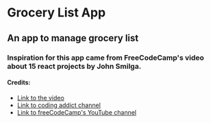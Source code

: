# Grocery List App

## An app to manage grocery list

### Inspiration for this app came from FreeCodeCamp's video about 15 react projects by John Smilga.

#### Credits:
- [Link to the video](https://www.youtube.com/watch?v=a_7Z7C_JCyo)
- [Link to coding addict channel](https://www.youtube.com/codingaddict)
- [Link to freeCodeCamp's YouTube channel](https://www.youtube.com/channel/UC8butISFwT-Wl7EV0hUK0BQ)